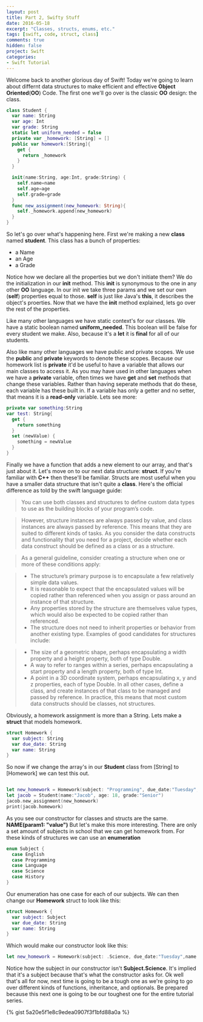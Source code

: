 ```yaml
---
layout: post
title: Part 2, Swifty Stuff
date: 2016-05-18
excerpt: "Classes, structs, enums, etc."
tags: [swift, code, struct, class]
comments: true
hidden: false
project: Swift
categories:
- Swift Tutorial
---
```


Welcome back to another glorious day of Swift! Today we're going to learn about differnt data structures to make efficient and effective **Object Oriented**(__OO__) Code. The first one we'll go over is the classic **OO** design: the class.

~~~ swift
class Student {
  var name: String
  var age: Int
  var grade: String
  static let uniform_needed = false
  private var _homework: [String] = []
  public var homework:[String]{
    get {
      return _homework
    }
  }

  init(name:String, age:Int, grade:String) {
    self.name=name
    self.age=age
    self.grade=grade
  }
  func new_assignment(new_homework: String){
    self._homework.append(new_homework)
  }
}
~~~

So let's go over what's happening here. First we're making a new **class** named **student**. This class has a bunch of properties:

* a Name
* an Age
* a Grade

Notice how we declare all the properties but we don't initiate them? We do the initialization in our **init** method. This **init** is synonymous to the one in any other **OO** language. In our init we take three params and we set our own (**self**) properties equal to those. **self** is just like Java's **this**, it describes the object's proerties. Now that we have the **init** method explained, lets go over the rest of the properties. 

Like many other languages we have static context's for our classes. We have a static boolean named **uniform_needed**. This boolean will be false for every student we make. Also, because it's a **let** it is __final__ for all of our students. 

Also like many other languages we have public and private scopes. We use the **public** and **private** keywords to denote these scopes. Because our homework list is **private** it'd be useful to have a variable that allows our main classes to access it. As you may have used in other languages when we have a **private** variable, often times we have **get** and **set** methods that change these variables. Rather than having seperate methods that do these, each variable has these built in. If a variable has only a getter and no setter, that means it is a **read-only** variable. Lets see more:

~~~ swift
private var something:String
var test: String{
  get {
    return something
  }
  set (newValue) {
    something = newValue
  }
}
~~~

Finally we have a function that adds a new element to our array, and that's just about it. Let's move on to our next data structure: **struct**. If you're familiar with **C++** then these'll be familiar. Structs are most useful when you have a smaller data structure that isn't quite a **class**. Here's the official difference as told by the swift language guide:

> You can use both classes and structures to define custom data types to use as the building blocks of your program’s code.

> However, structure instances are always passed by value, and class instances are always passed by reference. This means that they are suited to different kinds of tasks. As you consider the data constructs and functionality that you need for a project, decide whether each data construct should be defined as a class or as a structure.

> As a general guideline, consider creating a structure when one or more of these conditions apply:

> * The structure’s primary purpose is to encapsulate a few relatively simple data values.
> * It is reasonable to expect that the encapsulated values will be copied rather than referenced when you assign or pass around an instance of that structure.
> * Any properties stored by the structure are themselves value types, which would also be expected to be copied rather than referenced.
> * The structure does not need to inherit properties or behavior from another existing type.
> Examples of good candidates for structures include:

> * The size of a geometric shape, perhaps encapsulating a width property and a height property, both of type Double.
> * A way to refer to ranges within a series, perhaps encapsulating a start property and a length property, both of type Int.
> * A point in a 3D coordinate system, perhaps encapsulating x, y and z properties, each of type Double.
> In all other cases, define a class, and create instances of that class to be managed and passed by reference. In practice, this means that most custom data constructs should be classes, not structures.

Obviously, a homework assignment is more than a String. Lets make a **struct** that models homework. 

~~~ swift
struct Homework {
  var subject: String
  var due_date: String
  var name: String
}
~~~

So now if we change the array's in our **Student** class from [String] to [Homework] we can test this out.

~~~ swift

let new_homework = Homework(subject: "Programming", due_date:"Tuesday",name:"Finish Swift Tutorial")
let jacob = Student(name:"Jacob", age: 18, grade:"Senior")
jacob.new_assignment(new_homework)
print(jacob.homework)
~~~

As you see our constructor for classes and structs are the same. **NAME(param1: "value")** But let's make this more interesting. There are only a set amount of subjects in school that we can get homework from. For these kinds of structures we can use an **enumeration**

~~~ swift
enum Subject {
  case English
  case Programming
  case Language
  case Science
  case History
}
~~~

Our enumeration has one case for each of our subjects. We can then change our **Homework** struct to look like this: 

~~~ swift
struct Homework {
  var subject: Subject
  var due_date: String
  var name: String
}
~~~

Which would make our constructor look like this: 

~~~ swift
let new_homework = Homework(subject: .Science, due_date:"Tuesday",name:"Finish Swift Tutorial")
~~~

Notice how the subject in our constructor isn't **Subject.Science**. It's implied that it's a subject because that's what the constructor asks for. Ok well that's all for now, next time is going to be a tough one as we're going to go over different kinds of functions, inheritance, and optionals. Be prepared because this next one is going to be our toughest one for the entire tutorial series.

{% gist 5a20e5f1e8c9edea0907f3f1bfd88a0a %}

